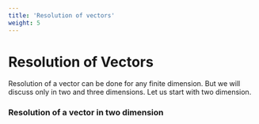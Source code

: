 ```yaml
---
title: 'Resolution of vectors'
weight: 5
---
```


# Resolution of Vectors

Resolution of a vector can be done for any finite dimension. But we will discuss only in two and 
three dimensions. Let us start with two dimension.

### Resolution of a vector in two dimension

